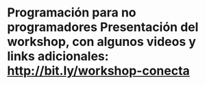 Programación para no programadores
Presentación del workshop, con algunos videos y links adicionales: http://bit.ly/workshop-conecta
================
